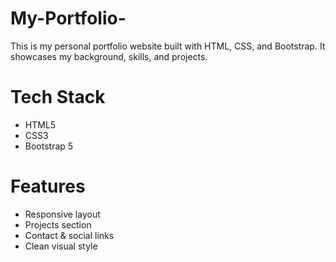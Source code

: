 # My-Portfolio-
This is my personal portfolio website built with HTML, CSS, and Bootstrap. It showcases my background, skills, and projects.

# Tech Stack
- HTML5
- CSS3
- Bootstrap 5

# Features
- Responsive layout
- Projects section
- Contact & social links
- Clean visual style
